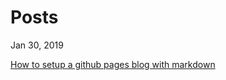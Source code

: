 # Posts

Jan 30, 2019

[How to setup a github pages blog with markdown](https://aregsar.com/blog/how-to-setup-a-github-pages-blog-with-markdown)